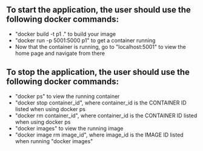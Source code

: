 ## To start the application, the user should use the following docker commands:
* "docker build -t p1 ." to build your image
* "docker run -p 5001:5000 p1" to get a container running
* Now that the container is running, go to "localhost:5001" to view the home page and navigate from there
## To stop the application, the user should use the following docker commands:
* "docker ps" to view the running container
* "docker stop container_id", where container_id is the CONTAINER ID listed when using docker ps
* "docker rm container_id", where container_id is the CONTAINER ID listed when using docker ps
* "docker images" to view the running image
* "docker image rm image_id", where image_id is the IMAGE ID listed when running "docker images"

<!-- Will look into making a docker compose file so that the user can just run docker-compose up to build and run everything needed>